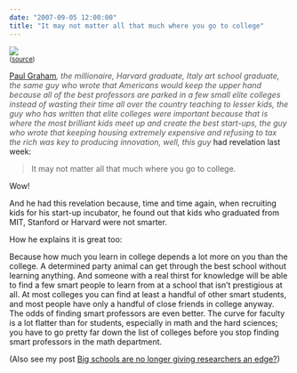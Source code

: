 ```yaml
---
date: "2007-09-05 12:00:00"
title: "It may not matter all that much where you go to college"
---
```



<img decoding="async" src="http://farm1.static.flickr.com/91/246302725_f305a2ba4b_m.jpg" /><br/><small>([source](http://www.flickr.com/photos/stevecadman/))</small>

[Paul Graham](http://www.paulgraham.com/colleges.html)<em style="color:#555;">, the millionaire, Harvard graduate, Italy art school graduate, the same guy who wrote that Americans would keep the upper hand because all of the best professors are parked in a few small elite colleges instead of wasting their time all over the country teaching to lesser kids, the guy who has written that elite colleges were important because that is where the most brilliant kids meet up and create the best start-ups, the guy who wrote that keeping housing extremely expensive and refusing to tax the rich was key to producing innovation, well, this guy</em> had revelation last week:

> It may not matter all that much where you go to college.



Wow!

And he had this revelation because, time and time again, when recruiting kids for his start-up incubator, he found out that kids who graduated from MIT, Stanford or Harvard were not smarter.

How he explains it is great too:

> 
Because how much you learn in college depends a lot more on you than the college. A determined party animal can get through the best school without learning anything. And someone with a real thirst for knowledge will be able to find a few smart people to learn from at a school that isn&rsquo;t prestigious at all. At most colleges you can find at least a handful of other smart students, and most people have only a handful of close friends in college anyway. The odds of finding smart professors are even better. The curve for faculty is a lot flatter than for students, especially in math and the hard sciences; you have to go pretty far down the list of colleges before you stop finding smart professors in the math department.


(Also see my post [Big schools are no longer giving researchers an edge?](/lemire/blog/2006/08/09/big-schools-are-not-longer-giving-researchers-an-edge/))

